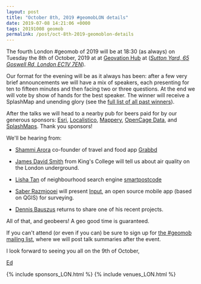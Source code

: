 ```yaml
--- 
layout: post
title: "October 8th, 2019 #geomobLON details"
date: 2019-07-08 14:21:06 +0000
tags: 20191008 geomob
permalink: /post/oct-8th-2019-geomoblon-details
---
```


The fourth London #geomob of 2019 will be at 18:30 (as always) on Tuesday the 8th of October, 2019 at at [Geovation Hub](https://geovation.uk/hub/) at (_[Sutton Yard, 65 Goswell Rd, London EC1V 7EN](https://www.openstreetmap.org/#map=19/51.52435/-0.09975)_).

Our format for the evening will be as it always has been: after a few very brief announcements we will have a mix of speakers, each presenting for ten to fifteen minutes and then facing two or three questions. At the end we will vote by show of hands for the best speaker. The winner will receive a SplashMap and unending glory (see the [full list of all past winners](http://geomobldn.org/past-speakers)). 

After the talks we will head to a nearby pub for beers paid for by our 
generous sponsors: 
[Esri](https://developers.arcgis.com/startups/),
[Localistico](https://localistico.com/),
[Mappery](http://mappery.org),
[OpenCage Data](https://opencagedata.com/), 
and [SplashMaps](http://www.splash-maps.com/).
Thank you sponsors! 

We'll be hearing from:

* [Shammi Arora](https://twitter.com/sarora211) co-founder of travel and food app [Grabbd](https://apps.apple.com/us/app/grabbd-social-foodie-travel/id1060585858?mt=8)

* [James David Smith](https://twitter.com/TheRealJimShady) from King's College will tell us about air quality on the London underground.

* [Lisha Tan](https://twitter.com/lisha_tan_uk) of neighbourhood search engine
[smartpostcode](https://www.smartpostcode.co.uk/)

* [Saber Razmjooei](https://www.linkedin.com/in/saber-razmjooei-321a753b/) will present [Input](https://inputapp.io), an open source mobile app (based on QGIS) for surveying.

* [Dennis Bauszus](https://twitter.com/goldrydigital) returns to share one of his recent projects. 

All of that, and geobeers! A geo good time is guaranteed.

If you can't attend (or even if you can) be sure to sign up for
[the #geomob mailing list](/mailing-list), where we will post talk summaries after the event.


I look forward to seeing you all on the 9th of October,

[Ed](https://twitter.com/freyfogle)

{% include sponsors_LON.html %}
{% include venues_LON.html %}
